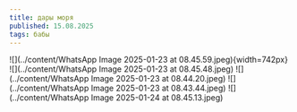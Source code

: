 ```yaml
---
title: дары моря
published: 15.08.2025
tags: бабы
---
```


![](../content/WhatsApp Image 2025-01-23 at 08.45.59.jpeg){width=742px}
![](../content/WhatsApp Image 2025-01-23 at 08.45.48.jpeg)
![](../content/WhatsApp Image 2025-01-23 at 08.44.20.jpeg)
![](../content/WhatsApp Image 2025-01-23 at 08.43.44.jpeg)
![](../content/WhatsApp Image 2025-01-24 at 08.45.13.jpeg)